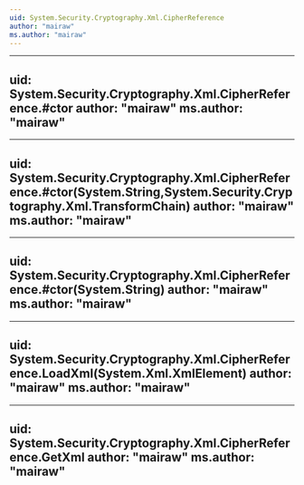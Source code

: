 ```yaml
---
uid: System.Security.Cryptography.Xml.CipherReference
author: "mairaw"
ms.author: "mairaw"
---
```


---
uid: System.Security.Cryptography.Xml.CipherReference.#ctor
author: "mairaw"
ms.author: "mairaw"
---

---
uid: System.Security.Cryptography.Xml.CipherReference.#ctor(System.String,System.Security.Cryptography.Xml.TransformChain)
author: "mairaw"
ms.author: "mairaw"
---

---
uid: System.Security.Cryptography.Xml.CipherReference.#ctor(System.String)
author: "mairaw"
ms.author: "mairaw"
---

---
uid: System.Security.Cryptography.Xml.CipherReference.LoadXml(System.Xml.XmlElement)
author: "mairaw"
ms.author: "mairaw"
---

---
uid: System.Security.Cryptography.Xml.CipherReference.GetXml
author: "mairaw"
ms.author: "mairaw"
---
